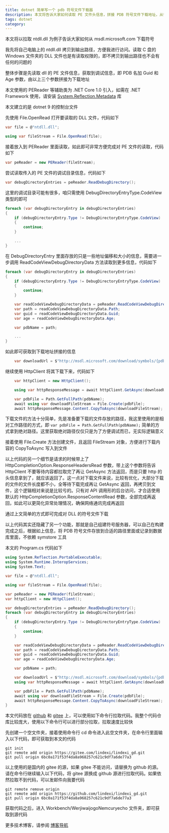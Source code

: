 ```yaml
---
title: dotnet 简单写一个 pdb 符号文件下载器
description: 本文将告诉大家如何读取 PE 文件头信息，拼接 PDB 符号文件下载地址，从微软公共符号服务器拉取符号文件
tags: dotnet
category: 
---
```


<!-- 发布 -->
<!-- 博客 -->

本文将以拉取 ntdll.dll 为例子告诉大家如何从 msdl.microsoft.com 下载符号

我先将自己电脑上的 ntdll.dll 拷贝到输出路径，方便我进行访问。读取 C 盘的 Windows 文件夹的 DLL 文件也是有读取权限的，即不拷贝到输出路径也不会有任何的问题的

整体步骤是先读取 dll 的 PE 文件信息，获取到调试信息，即 PDB 名加 Guid 和 Age 参数，由以上三个参数拼接为下载地址

本文使用的 PEReader 等辅助类为 .NET Core 1.0 引入，如需在 .NET Framework 使用，请安装 [System.Reflection.Metadata](https://www.nuget.org/packages/System.Reflection.Metadata ) 库

本文建立的是 dotnet 9 的控制台文件

先使用 File.OpenRead 打开要读取的 DLL 文件，代码如下

```csharp
var file = @"ntdll.dll";

using var fileStream = File.OpenRead(file);
```

接着放入到 PEReader 里面读取，如此即可非常方便完成对 PE 文件的读取，代码如下

```csharp
var peReader = new PEReader(fileStream);
```

尝试读取传入的 PE 文件的调试目录信息，代码如下

```csharp
var debugDirectoryEntries = peReader.ReadDebugDirectory();
```

这里的调试目录可能有很多，咱只需使用 DebugDirectoryEntryType.CodeView 类型的即可

```csharp
foreach (var debugDirectoryEntry in debugDirectoryEntries)
{
    if (debugDirectoryEntry.Type != DebugDirectoryEntryType.CodeView)
    {
        continue;
    }

    ...
}
```

在 DebugDirectoryEntry 里面存放的只是一些地址偏移和大小的信息，需要进一步调用 ReadCodeViewDebugDirectoryData 方法读取到更多信息，代码如下

```csharp
foreach (var debugDirectoryEntry in debugDirectoryEntries)
{
    if (debugDirectoryEntry.Type != DebugDirectoryEntryType.CodeView)
    {
        continue;
    }

    var readCodeViewDebugDirectoryData = peReader.ReadCodeViewDebugDirectoryData(debugDirectoryEntry);
    var path = readCodeViewDebugDirectoryData.Path;
    var guid = readCodeViewDebugDirectoryData.Guid;
    var age = readCodeViewDebugDirectoryData.Age;

    var pdbName = path;

    ...
}
```

如此即可获取到下载地址拼接的信息

```csharp
    var downloadUrl = $"http://msdl.microsoft.com/download/symbols/{pdbName}/{(guid.ToString("N").ToUpperInvariant() + age.ToString())}/{pdbName}";
```

继续使用 HttpClient 将其下载下来，代码如下

```csharp
    var httpClient = new HttpClient();

    using var httpResponseMessage = await httpClient.GetAsync(downloadUrl, HttpCompletionOption.ResponseHeadersRead);

    var pdbFile = Path.GetFullPath(pdbName);
    await using var downloadFileStream = File.Create(pdbFile);
    await httpResponseMessage.Content.CopyToAsync(downloadFileStream);
```

下载文件的方法十分简单，先是准备要下载的文件存放的路径，我这里使用的是相对工作路径的方式，即 `var pdbFile = Path.GetFullPath(pdbName);` 简单的方式拿到绝对路径。这里获取绝对路径仅仅只是为了方便调试而已，无实际逻辑意义

接着使用 File.Create 方法创建文件，且返回 FileStream 对象，方便进行下载内容的 CopyToAsync 写入到文件

以上代码的另一个细节是请求的时候带上了 HttpCompletionOption.ResponseHeadersRead 参数，带上这个参数将告诉 HttpClient 不要等待内容都拉取完了再让 GetAsync 方法返回，而是只要 http 的头信息拿到了，就应该返回了。这一点对下载文件来说，比较有优化，大部分下载的文件的文件长度都不小，全等待下载完成再让 GetAsync 返回，再拷贝到文件，这个逻辑相对来说是比较亏的。只有对 API 调用形的后台访问，才合适使用默认的 HttpCompletionOption.ResponseContentRead 参数，全部完成再返回，如此可以更简化异常处理情况，确保网络通讯完成再返回

通过上文简单的方式即可完成对 DLL 的符号文件下载

以上代码其实还隐藏了另一个功能，那就是自己组建符号服务器，可以自己在构建完成之后，根据如上信息，将 PDB 符号文件存放到合适的路径里面或记录到数据库里面，不依赖 symstore 工具

本文的 Program.cs 代码如下

```csharp
using System.Reflection.PortableExecutable;
using System.Runtime.InteropServices;
using System.Text;

var file = @"ntdll.dll";

using var fileStream = File.OpenRead(file);

var peReader = new PEReader(fileStream);
var httpClient = new HttpClient();

var debugDirectoryEntries = peReader.ReadDebugDirectory();
foreach (var debugDirectoryEntry in debugDirectoryEntries)
{
    if (debugDirectoryEntry.Type != DebugDirectoryEntryType.CodeView)
    {
        continue;
    }

    var readCodeViewDebugDirectoryData = peReader.ReadCodeViewDebugDirectoryData(debugDirectoryEntry);
    var path = readCodeViewDebugDirectoryData.Path;
    var guid = readCodeViewDebugDirectoryData.Guid;
    var age = readCodeViewDebugDirectoryData.Age;

    var pdbName = path;

    var downloadUrl = $"http://msdl.microsoft.com/download/symbols/{pdbName}/{(guid.ToString("N").ToUpperInvariant() + age.ToString())}/{pdbName}";
    using var httpResponseMessage = await httpClient.GetAsync(downloadUrl, HttpCompletionOption.ResponseHeadersRead);

    var pdbFile = Path.GetFullPath(pdbName);
    await using var downloadFileStream = File.Create(pdbFile);
    await httpResponseMessage.Content.CopyToAsync(downloadFileStream);
}
```

本文代码放在 [github](https://github.com/lindexi/lindexi_gd/tree/6bc0a171f53f4da8a968257c621c9df7a6de77a3/Workbench/WerjiwaijogoNemcuryecho) 和 [gitee](https://gitee.com/lindexi/lindexi_gd/tree/6bc0a171f53f4da8a968257c621c9df7a6de77a3/Workbench/WerjiwaijogoNemcuryecho) 上，可以使用如下命令行拉取代码。我整个代码仓库比较庞大，使用以下命令行可以进行部分拉取，拉取速度比较快

先创建一个空文件夹，接着使用命令行 cd 命令进入此空文件夹，在命令行里面输入以下代码，即可获取到本文的代码

```
git init
git remote add origin https://gitee.com/lindexi/lindexi_gd.git
git pull origin 6bc0a171f53f4da8a968257c621c9df7a6de77a3
```

以上使用的是国内的 gitee 的源，如果 gitee 不能访问，请替换为 github 的源。请在命令行继续输入以下代码，将 gitee 源换成 github 源进行拉取代码。如果依然拉取不到代码，可以发邮件向我要代码

```
git remote remove origin
git remote add origin https://github.com/lindexi/lindexi_gd.git
git pull origin 6bc0a171f53f4da8a968257c621c9df7a6de77a3
```

获取代码之后，进入 Workbench/WerjiwaijogoNemcuryecho 文件夹，即可获取到源代码

更多技术博客，请参阅 [博客导航](https://blog.lindexi.com/post/%E5%8D%9A%E5%AE%A2%E5%AF%BC%E8%88%AA.html )
